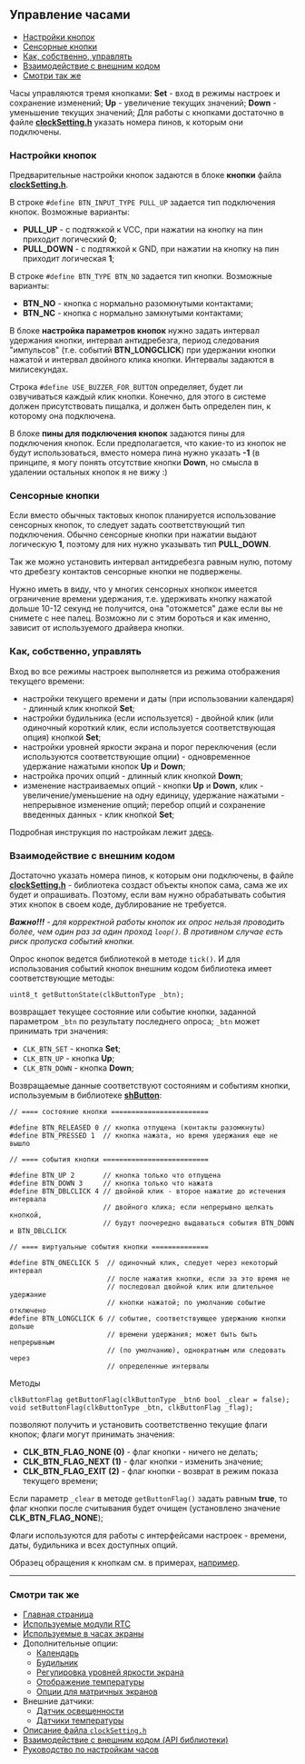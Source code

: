 ## Управление часами

- [Настройки кнопок](#настройки-кнопок)
- [Сенсорные кнопки](#сенсорные-кнопки)
- [Как, собственно, управлять](#как-собственно-управлять)
- [Взаимодействие с внешним кодом](#взаимодействие-с-внешним-кодом)
- [Смотри так же](#смотри-так-же)

Часы управляются тремя кнопками: **Set** - вход в режимы настроек и сохранение изменений; **Up** - увеличение текущих значений; **Down** - уменьшение текущих значений; Для работы с кнопками достаточно в файле [**clockSetting.h**](clock_setting.md) указать номера пинов, к которым они подключены.

### Настройки кнопок

Предварительные настройки кнопок задаются в блоке **кнопки** файла [**clockSetting.h**](clock_setting.md).

В строке `#define BTN_INPUT_TYPE PULL_UP` задается тип подключения кнопок. Возможные варианты:
- **PULL_UP** - с подтяжкой к VCC, при нажатии на кнопку на пин приходит логический **0**;
- **PULL_DOWN** - с подтяжкой к GND, при нажатии на кнопку на пин приходит логическая **1**;

В строке `#define BTN_TYPE BTN_NO` задается тип кнопки. Возможные варианты:
- **BTN_NO** - кнопка с нормально разомкнутыми контактами;
- **BTN_NC** - кнопка с нормально замкнутыми контактами;

В блоке **настройка параметров кнопок** нужно задать интервал удержания кнопки, интервал антидребезга, период следования "импульсов" (т.е. событий **BTN_LONGCLICK**) при удержании кнопки нажатой и интервал двойного клика кнопки. Интервалы задаются в милисекундах.

Строка `#define USE_BUZZER_FOR_BUTTON` определяет, будет ли озвучиваться каждый клик кнопки. Конечно, для этого в системе должен присутствовать пищалка, и должен быть определен пин, к которому она подключена.

В блоке **пины для подключения кнопок** задаются пины для подключения кнопок. Если предполагается, что какие-то из кнопок не будут использоваться, вместо номера пина нужно указать **-1** (в принципе, я могу понять отсутствие кнопки **Down**, но смысла в удалении остальных кнопок я не вижу :) 

### Сенсорные кнопки

Если вместо обычных тактовых кнопок планируется использование сенсорных кнопок, то следует задать соответствующий тип подключения. Обычно сенсорные кнопки при нажатии выдают логическую **1**, поэтому для них нужно указывать тип **PULL_DOWN**.

Так же можно установить интервал антидребезга равным нулю, потому что дребезгу контактов сенсорные кнопки не подвержены.

Нужно иметь в виду, что у многих сенсорных кнопкок имеется ограничение времени удержания, т.е. удерживать кнопку нажатой дольше 10-12 секунд не получится, она "отожмется" даже если вы не снимете с нее палец. Возможно ли с этим бороться и как именно, зависит от используемого драйвера кнопки.

### Как, собственно, управлять

Вход во все режимы настроек выполняется из режима отображения текущего времени:
- настройки текущего времени и даты (при использовании календаря) - длинный клик кнопкой **Set**;
- настройки будильника (если используется) - двойной клик (или одиночный короткий клик, если используется соответствующая опция) кнопкой **Set**;
- настройки уровней яркости экрана и порог переключения (если используются соответствующие опции) - одновременное удержание нажатыми кнопок **Up** и **Down**; 
- настройка прочих опций - длинный клик кнопкой **Down**;
- изменение настраиваемых опций - кнопки **Up** и **Down**, клик - увеличение/уменьшение на одну единицу, удержание нажатыми - непрерывное изменение опций; перебор опций и сохранение введенных данных - клик кнопкой **Set**;

Подробная инструкция по настройкам лежит [здесь](setting.md).

### Взаимодействие с внешним кодом

 Достаточно указать номера пинов, к которым они подключены, в файле [**clockSetting.h**](clock_setting.md) - библиотека создаст объекты кнопок сама, сама же их будет и опрашивать. Поэтому, если вам нужно обрабатывать события этих кнопок в своем коде, дублирование не требуется.

***Важно!!!** - для корректной работы кнопок их опрос нельзя проводить более, чем один раз за один проход `loop()`. В противном случае есть риск пропуска событий кнопки.*

 Опрос кнопок ведется библиотекой в методе `tick()`. И для использования событий кнопок внешним кодом библиотека имеет соответствующие методы:
```
uint8_t getButtonState(clkButtonType _btn);
```
возвращает текущее состояние или событие кнопки, заданной параметром `_btn` по результату последнего опроса; `_btn` может принимать три значения:
 - `CLK_BTN_SET` - кнопка **Set**;
 - `CLK_BTN_UP` - кнопка **Up**;
 - `CLK_BTN_DOWN` - кнопка **Down**;
 
Возвращаемые данные соответствуют состояниям и событиям кнопки, используемым в библиотеке [**shButton**](https://github.com/VAleSh-Soft/shButton):
```
// ==== состояние кнопки ========================

#define BTN_RELEASED 0 // кнопка отпущена (контакты разомкнуты)
#define BTN_PRESSED 1  // кнопка нажата, но время удержания еще не вышло

// ==== события кнопки ==========================

#define BTN_UP 2       // кнопка только что отпущена
#define BTN_DOWN 3     // кнопка только что нажата
#define BTN_DBLCLICK 4 // двойной клик - второе нажатие до истечения интервала 
                       // двойного клика; если непрерывно щелкать кнопкой, 
                       // будут поочередно выдаваться события BTN_DOWN и BTN_DBLCLICK

// ==== виртуальные события кнопки ==============

#define BTN_ONECLICK 5  // одиночный клик, следует через некоторый интервал 
                        // после нажатия кнопки, если за это время не 
                        // последовал двойной клик или длительное удержание 
                        // кнопки нажатой; по умолчанию событие отключено
#define BTN_LONGCLICK 6 // событие, соответствующее удержанию кнопки дольше 
                        // времени удержания; может быть быть непрерывным 
                        // (по умолчанию), однократным или следовать через 
                        // определенные интервалы
```

Методы
```
clkButtonFlag getButtonFlag(clkButtonType _btnб bool _clear = false);
void setButtonFlag(clkButtonType _btn, clkButtonFlag _flag);
```
позволяют получить и установить соответственно текущие флаги кнопок; флаги могут принимать значения:
 - **CLK_BTN_FLAG_NONE (0)** - флаг кнопки - ничего не делать;
 - **CLK_BTN_FLAG_NEXT (1)** - флаг кнопки - изменить значение;
 - **CLK_BTN_FLAG_EXIT (2)** - флаг кнопки - возврат в режим показа текущего времени;

Если параметр `_clear` в методе `getButtonFlag()` задать равным **true**, то флаг кнопки после считывания будет очищен (установлено значение **CLK_BTN_FLAG_NONE**);

Флаги используются для работы с интерфейсами настроек - времени, даты, будильника и всех доступных опций.
 
Образец обращения к кнопкам см. в примерах, [например](../examples/tm1637/tm1637.ino).

<hr>
 
### Смотри так же
- [Главная страница](../readme.md)
- [Используемые модули RTC](rtc.md)
- [Используемые в часах экраны](displays.md)
- Дополнительные опции:
  - [Календарь](calendar.md)
  - [Будильник](alarm.md)
  - [Регулировка уровней яркости экрана](br_adjust.md)
  - [Отображение температуры](show_temp.md)
  - [Опции для матричных экранов](matrix.md)
- Внешние датчики:
  - [Датчик освещенности](light_sensor.md)
  - [Датчики температуры](temp_sensors.md)
- [Описание файла `clockSetting.h`](clock_setting.md)
- [Взаимодействие с внешним кодом (API библиотеки)](api.md)
- [Руководство по настройкам часов](setting.md)
